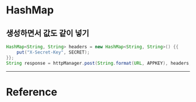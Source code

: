 # HashMap

## 생성하면서 값도 같이 넣기

```java
HashMap<String, String> headers = new HashMap<String, String>() {{
    put("X-Secret-Key", SECRET);
}};
String response = httpManager.post(String.format(URL, APPKEY), headers, body);
```


---

# Reference

